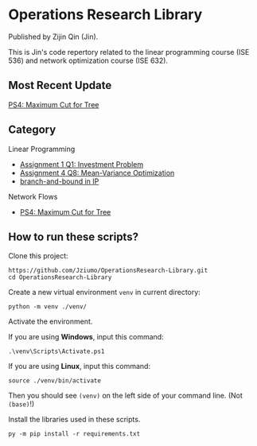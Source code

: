 # Operations Research Library

Published by Zijin Qin (Jin).

This is Jin's code repertory related to the linear programming course (ISE 536) and network optimization course (ISE 632). 

## Most Recent Update

[PS4: Maximum Cut for Tree](./network_ps4/maximum_cut_tree.md)

## Category

Linear Programming

- [Assignment 1 Q1: Investment Problem](./linear_programming/investment_problem/investment.py)
- [Assignment 4 Q8: Mean-Variance Optimization](./linear_programming/mvo_portforlio/mvo_portforlio.py)
- [branch-and-bound in IP](./linear_programming/branch_and_bound/branch_and_bound.py)

Network Flows

- [PS4: Maximum Cut for Tree](./network_optimization/maximize_cut_tree/maximum_cut_tree.md)

## How to run these scripts?

Clone this project: 

```
https://github.com/Jziumo/OperationsResearch-Library.git
cd OperationsResearch-Library
```

Create a new virtual environment `venv` in current directory: 

```
python -m venv ./venv/
```

Activate the environment. 

If you are using **Windows**, input this command: 

```
.\venv\Scripts\Activate.ps1
```

If you are using **Linux**, input this command: 

```
source ./venv/bin/activate
```

Then you should see `(venv)` on the left side of your command line. (Not `(base)`!)

Install the libraries used in these scripts. 

```
py -m pip install -r requirements.txt
```